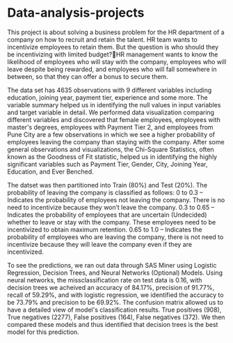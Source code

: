 # Data-analysis-projects
This project is about solving a business problem for the HR department of a company on how to recruit and retain the talent. HR team wants to incentivize employees to retain them. But the question is who should they be incentivizing with limited budget?HR management wants to know the likelihood of employees who will stay with the company, employees who will leave despite being rewarded, and employees who will fall somewhere in between, so that they can offer a bonus to secure them.

The data set has 4635 observations with 9 different variables including education, joining year, payment tier, experience and some more. The variable summary helped us in identifying the null values in input variables and target variable in detail. We performed data visualization comparing different variables and discovered that female employees, employees with master's degrees, employees with Payment Tier 2, and employees from Pune City are a few observations in which we see a higher probability of employees leaving the company than staying with the company. After some general observations and visualizations, the Chi-Square Statistics, often known as the Goodness of Fit statistic, helped us in identifying the highly significant variables such as Payment Tier, Gender, City, Joining Year, Education, and Ever Benched. 

The datset was then partitioned into  Train (80%) and Test (20%). The probability of leaving the company is classified as follows:
0 to 0.3 – Indicates the probability of employees not leaving the company. There is no need to incentivize because they won’t leave the company.
0.3 to 0.65 – Indicates the probability of employees that are uncertain (Undecided) whether to leave or stay with the company. These employees need to be incentivized to obtain maximum retention.
0.65 to 1.0 – Indicates the probability of employees who are leaving the company, there is not need to incentivize because they will leave the company even if they are incentivized.

To see the predictions, we ran out data through SAS Miner using Logistic Regression, Decision Trees, and Neural Networks (Optional) Models. Using neural networks, the missclassification rate on test data is 0.16, with decision trees we acheived an accuracy of 84.17%, precision of 91.77%, recall of 59.29%, and with logistic regression, we identified the accuracy to be 73.79% and precision to be 69.92%. The confusion matrix allowed us to have a detailed view of model's classification results. True positives (908), True negatives (2277), False positives (164), False negatives (372). We then compared these models and thus identified that decision trees is the best model for this prediction.
